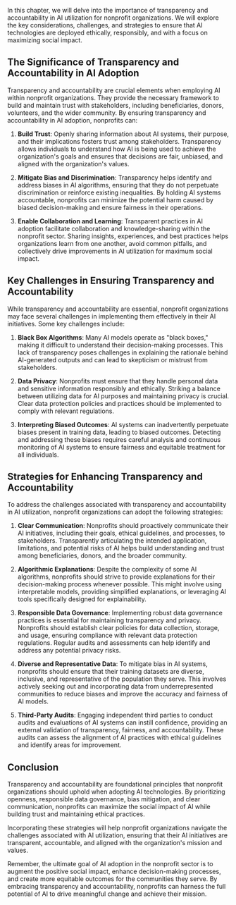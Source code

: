 
In this chapter, we will delve into the importance of transparency and accountability in AI utilization for nonprofit organizations. We will explore the key considerations, challenges, and strategies to ensure that AI technologies are deployed ethically, responsibly, and with a focus on maximizing social impact.

## The Significance of Transparency and Accountability in AI Adoption

Transparency and accountability are crucial elements when employing AI within nonprofit organizations. They provide the necessary framework to build and maintain trust with stakeholders, including beneficiaries, donors, volunteers, and the wider community. By ensuring transparency and accountability in AI adoption, nonprofits can:

1. **Build Trust**: Openly sharing information about AI systems, their purpose, and their implications fosters trust among stakeholders. Transparency allows individuals to understand how AI is being used to achieve the organization's goals and ensures that decisions are fair, unbiased, and aligned with the organization's values.
    
2. **Mitigate Bias and Discrimination**: Transparency helps identify and address biases in AI algorithms, ensuring that they do not perpetuate discrimination or reinforce existing inequalities. By holding AI systems accountable, nonprofits can minimize the potential harm caused by biased decision-making and ensure fairness in their operations.
    
3. **Enable Collaboration and Learning**: Transparent practices in AI adoption facilitate collaboration and knowledge-sharing within the nonprofit sector. Sharing insights, experiences, and best practices helps organizations learn from one another, avoid common pitfalls, and collectively drive improvements in AI utilization for maximum social impact.
    

## Key Challenges in Ensuring Transparency and Accountability

While transparency and accountability are essential, nonprofit organizations may face several challenges in implementing them effectively in their AI initiatives. Some key challenges include:

1. **Black Box Algorithms**: Many AI models operate as "black boxes," making it difficult to understand their decision-making processes. This lack of transparency poses challenges in explaining the rationale behind AI-generated outputs and can lead to skepticism or mistrust from stakeholders.
    
2. **Data Privacy**: Nonprofits must ensure that they handle personal data and sensitive information responsibly and ethically. Striking a balance between utilizing data for AI purposes and maintaining privacy is crucial. Clear data protection policies and practices should be implemented to comply with relevant regulations.
    
3. **Interpreting Biased Outcomes**: AI systems can inadvertently perpetuate biases present in training data, leading to biased outcomes. Detecting and addressing these biases requires careful analysis and continuous monitoring of AI systems to ensure fairness and equitable treatment for all individuals.
    

## Strategies for Enhancing Transparency and Accountability

To address the challenges associated with transparency and accountability in AI utilization, nonprofit organizations can adopt the following strategies:

1. **Clear Communication**: Nonprofits should proactively communicate their AI initiatives, including their goals, ethical guidelines, and processes, to stakeholders. Transparently articulating the intended application, limitations, and potential risks of AI helps build understanding and trust among beneficiaries, donors, and the broader community.
    
2. **Algorithmic Explanations**: Despite the complexity of some AI algorithms, nonprofits should strive to provide explanations for their decision-making process whenever possible. This might involve using interpretable models, providing simplified explanations, or leveraging AI tools specifically designed for explainability.
    
3. **Responsible Data Governance**: Implementing robust data governance practices is essential for maintaining transparency and privacy. Nonprofits should establish clear policies for data collection, storage, and usage, ensuring compliance with relevant data protection regulations. Regular audits and assessments can help identify and address any potential privacy risks.
    
4. **Diverse and Representative Data**: To mitigate bias in AI systems, nonprofits should ensure that their training datasets are diverse, inclusive, and representative of the population they serve. This involves actively seeking out and incorporating data from underrepresented communities to reduce biases and improve the accuracy and fairness of AI models.
    
5. **Third-Party Audits**: Engaging independent third parties to conduct audits and evaluations of AI systems can instill confidence, providing an external validation of transparency, fairness, and accountability. These audits can assess the alignment of AI practices with ethical guidelines and identify areas for improvement.
    

## Conclusion

Transparency and accountability are foundational principles that nonprofit organizations should uphold when adopting AI technologies. By prioritizing openness, responsible data governance, bias mitigation, and clear communication, nonprofits can maximize the social impact of AI while building trust and maintaining ethical practices.

Incorporating these strategies will help nonprofit organizations navigate the challenges associated with AI utilization, ensuring that their AI initiatives are transparent, accountable, and aligned with the organization's mission and values.

Remember, the ultimate goal of AI adoption in the nonprofit sector is to augment the positive social impact, enhance decision-making processes, and create more equitable outcomes for the communities they serve. By embracing transparency and accountability, nonprofits can harness the full potential of AI to drive meaningful change and achieve their mission.